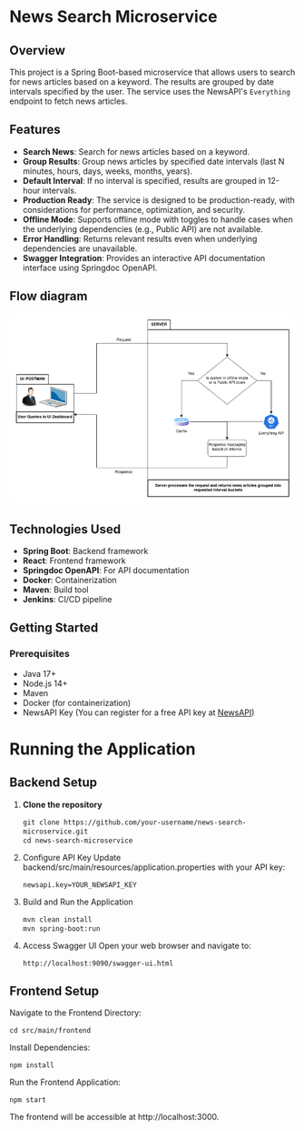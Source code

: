 # News Search Microservice

## Overview

This project is a Spring Boot-based microservice that allows users to search for news articles based on a keyword. The results are grouped by date intervals specified by the user. The service uses the NewsAPI's `Everything` endpoint to fetch news articles.

## Features

- **Search News**: Search for news articles based on a keyword.
- **Group Results**: Group news articles by specified date intervals (last N minutes, hours, days, weeks, months, years).
- **Default Interval**: If no interval is specified, results are grouped in 12-hour intervals.
- **Production Ready**: The service is designed to be production-ready, with considerations for performance, optimization, and security.
- **Offline Mode**: Supports offline mode with toggles to handle cases when the underlying dependencies (e.g., Public API) are not available.
- **Error Handling**: Returns relevant results even when underlying dependencies are unavailable.
- **Swagger Integration**: Provides an interactive API documentation interface using Springdoc OpenAPI.

## Flow diagram
![Flow Diagram](News%20Flow.png)

## Technologies Used

- **Spring Boot**: Backend framework
- **React**: Frontend framework
- **Springdoc OpenAPI**: For API documentation
- **Docker**: Containerization
- **Maven**: Build tool
- **Jenkins**: CI/CD pipeline

## Getting Started

### Prerequisites

- Java 17+
- Node.js 14+
- Maven
- Docker (for containerization)
- NewsAPI Key (You can register for a free API key at [NewsAPI](https://newsapi.org/))

# Running the Application


## Backend Setup
1. **Clone the repository**
   ```
   git clone https://github.com/your-username/news-search-microservice.git
   cd news-search-microservice
2. Configure API Key
   Update backend/src/main/resources/application.properties with your API key:
    ```
    newsapi.key=YOUR_NEWSAPI_KEY
    ```
3. Build and Run the Application
    ```
   mvn clean install
   mvn spring-boot:run
   ```
4. Access Swagger UI
   Open your web browser and navigate to:
    ```
    http://localhost:9090/swagger-ui.html
    ```

## Frontend Setup

Navigate to the Frontend Directory:

```
cd src/main/frontend
```


Install Dependencies:
```
npm install
```

Run the Frontend Application:

```
npm start
```
The frontend will be accessible at http://localhost:3000.